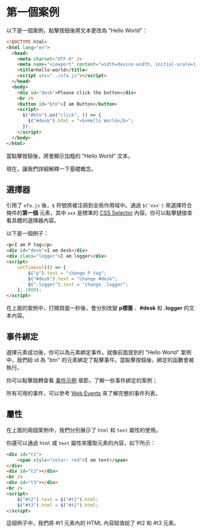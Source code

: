 # 第一個案例

以下是一個案例，點擊按鈕後將文本更改為 "Hello World"：

```html
<!DOCTYPE html>
<html lang="en">
  <head>
    <meta charset="UTF-8" />
    <meta name="viewport" content="width=device-width, initial-scale=1.0" />
    <title>hello-world</title>
    <script src="../ofa.js"></script>
  </head>
  <body>
    <div id="desk">Please click the button</div>
    <br />
    <button id="btn">I am Button</button>
    <script>
      $("#btn").on("click", () => {
        $("#desk").html = "<b>Hello World</b>";
      });
    </script>
  </body>
</html>
```

當點擊按鈕後，將會顯示加粗的 "Hello World" 文本。

現在，讓我們詳細解釋一下基礎概念。

## 選擇器

引用了 `ofa.js` 後，`$` 符號將被注冊到全局作用域中。通過 `$('xxx')` 來選擇符合條件的**第一個** 元素，其中 `xxx` 是標準的 [CSS Selector](https://developer.mozilla.org/en-US/docs/Web/CSS/CSS_selectors)  內容。你可以點擊鏈接查看具體的選擇器內容。

以下是一個例子：

```html
<p>I am P tag</p>
<div id="desk">I am desk</div>
<div class="logger">I am logger</div>
<script>
    setTimeout(() => {
        $("p").text = "change P tag";
        $("#desk").text = "change #desk";
        $(".logger").text = "change .logger";
    }, 1000);
</script>
```

在上面的案例中，打開頁面一秒後，會分別改變 **p標簽** 、**#desk** 和 **.logger**  的文本內容。

## 事件綁定

選擇元素成功後，你可以為元素綁定事件。就像前面提到的 "Hello World" 案例中，我們給 id 為 "btn" 的元素綁定了點擊事件。當點擊按鈕後，綁定的函數會被執行。

你可以點擊跳轉查看 [事件示例](./example-event.md)  章節，了解一些事件綁定的案例；

所有可用的事件，可以參考 [Web Events](https://developer.mozilla.org/en-US/docs/Web/Events) 來了解完整的事件列表。

## 屬性

在上面的兩個案例中，我們分別展示了 `html` 和 `text` 屬性的使用。

你還可以通過 `html` 或 `text` 屬性來獲取元素的內容，如下所示：

```html
<div id="t1">
    <span style="color: red">I am text</span>
</div>
<div id="t2"></div>
<br />
<div id="t3"></div>
<br />
<script>
    $("#t2").text = $("#t1").html;
    $("#t3").html = $("#t1").html;
</script>
```

這個例子中，我們將 #t1 元素內的 HTML 內容賦值給了 #t2 和 #t3 元素。
